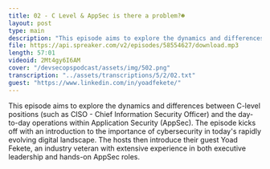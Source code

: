 ```yaml
---
title: 02 - C Level & AppSec is there a problem?☻
layout: post
type: main
description: "This episode aims to explore the dynamics and differences between C-level positions (such as CISO - Chief Information Security Officer) and the day-to-day operations within Application Security (AppSec). The episode kicks off with an introduction to the importance of cybersecurity in today's rapidly evolving digital landscape. The hosts then introduce their guest Yoad Fekete, an industry veteran with extensive experience in both executive leadership and hands-on AppSec roles."
file: https://api.spreaker.com/v2/episodes/58554627/download.mp3
length: 57:01
videoid: 2Mt4gy6I6AM
cover: "/devsecopspodcast/assets/img/502.png"
transcription: "../assets/transcriptions/5/2/02.txt"
guest: "https://www.linkedin.com/in/yoadfekete/"
---
```


This episode aims to explore the dynamics and differences between C-level positions (such as CISO - Chief Information Security Officer) and the day-to-day operations within Application Security (AppSec). The episode kicks off with an introduction to the importance of cybersecurity in today's rapidly evolving digital landscape. The hosts then introduce their guest Yoad Fekete, an industry veteran with extensive experience in both executive leadership and hands-on AppSec roles.